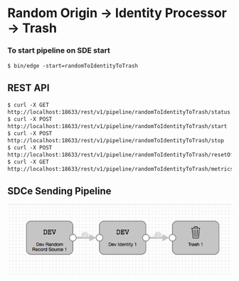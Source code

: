 # Random Origin -> Identity Processor -> Trash

### To start pipeline on SDE start

    $ bin/edge -start=randomToIdentityToTrash

## REST API

    $ curl -X GET http://localhost:18633/rest/v1/pipeline/randomToIdentityToTrash/status
    $ curl -X POST http://localhost:18633/rest/v1/pipeline/randomToIdentityToTrash/start
    $ curl -X POST http://localhost:18633/rest/v1/pipeline/randomToIdentityToTrash/stop
    $ curl -X POST http://localhost:18633/rest/v1/pipeline/randomToIdentityToTrash/resetOffset
    $ curl -X GET http://localhost:18633/rest/v1/pipeline/randomToIdentityToTrash/metrics

## SDCe Sending Pipeline

![Image of SDCe Sending Pipeline](edge.png)

